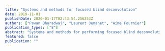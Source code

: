 ```yaml
---
title: "Systems and methods for focused blind deconvolution"
date: 2019-11-01
publishDate: 2020-01-17T02:43:54.256253Z
authors: ["Pawan Bharadwaj", "Laurent Demanet", "Aime Fournier"]
publication_types: ["8"]
abstract: "Systems and methods for performing focused blind deconvolution of signals received by a plurality of sensors are disclosed. In some embodiments, this may include determining a cross-correlation of first and second signals, obtaining a cross-correlation of a first response function and a second response function based on the cross-correlation of the first and second signals and subject to a first constraint that the first and second response functions are maximally white, and obtaining the first and second response functions based on the cross-correlation of the first and second response functions and subject to a second constraint that the first and second response functions are maximally front-loaded."
featured: false
publication: ""
---
```



